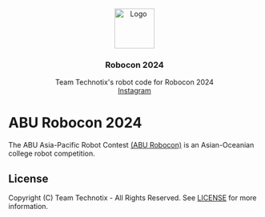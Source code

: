 <br />
<p align="center">
  <a href="https://github.com/Technotix/Robocon-2024">
    <img src="https://avatars.githubusercontent.com/u/141440075?s=80" alt="Logo" width="80" height="80">
  </a>

  <h3 align="center">Robocon 2024</h3>

  <p align="center">
    Team Technotix's robot code for Robocon 2024
    <br />
    <a href="https://www.instagram.com/technotixmpstme/">Instagram</a>
  </p>
</p>

# ABU Robocon 2024

The ABU Asia-Pacific Robot Contest [(ABU Robocon)](https://aburobocon2024.vtv.gov.vn/) is an Asian-Oceanian college robot competition.

## License

Copyright (C) Team Technotix - All Rights Reserved. See [LICENSE](/LICENSE.md) for more information.
